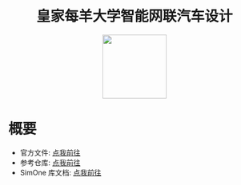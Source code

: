 
# <div align='center'>皇家每羊大学智能网联汽车设计</div>
<div align='center'><img src="https://img.picui.cn/free/2024/10/10/67072b9b2bec8.png" height="128px"></div>

# 概要

- 官方文件: [点我前往](http://www.gcxl.edu.cn/new/res/20230630/IntelligentInternet.pdf)
- 参考仓库: [点我前往](https://github.com/bixinian/Simone-competition/tree/main)
- SimOne 库文档: [点我前往](https://simone-docs.51sim.com/)


